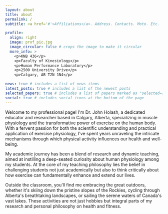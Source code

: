 ```yaml
---
layout: about
title: about
permalink: /
subtitle: <a href='#'>Affiliations</a>. Address. Contacts. Moto. Etc.

profile:
  align: right
  image: prof_pic.jpg
  image_circular: false # crops the image to make it circular
  more_info: >
    <p>KNB 436</p>
    <p>Faculty of Kinesiology</p>
    <p>Human Performance Laboratory</p>
    <p>2500 University Drive</p>
    <p>Calgary, AB T2N 1N4</p>

news: true # includes a list of news items
latest_posts: true # includes a list of the newest posts
selected_papers: true # includes a list of papers marked as "selected={true}"
social: true # includes social icons at the bottom of the page
---
```


Welcome to my professional page! I'm Dr. John Holash, a dedicated educator and researcher based in Calgary, Alberta, specializing in muscle physiology and the transformative power of exercise on the human body. With a fervent passion for both the scientific understanding and practical application of exercise physiology, I've spent years unraveling the intricate mechanisms through which physical activity influences our health and well-being.

My academic journey has been a blend of research and dynamic teaching, aimed at instilling a deep-seated curiosity about human physiology among my students. At the core of my teaching philosophy lies the belief in challenging students not just academically but also to think critically about how exercise can fundamentally enhance and extend our lives.

Outside the classroom, you'll find me embracing the great outdoors, whether it's skiing down the pristine slopes of the Rockies, cycling through Alberta's breathtaking landscapes, or sailing the serene waters of Canada's vast lakes. These activities are not just hobbies but integral parts of my research and personal philosophy on health and fitness.
